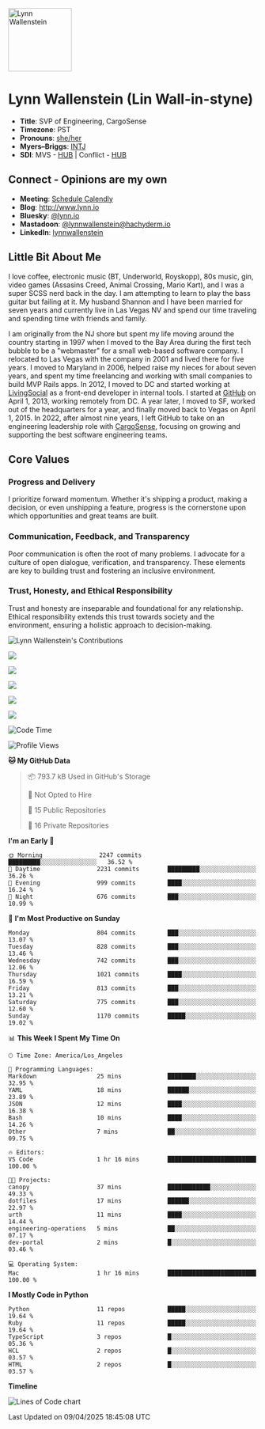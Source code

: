 <img src="https://user-images.githubusercontent.com/2606/58603343-41cfc300-8245-11e9-9777-331a47ceb635.jpg" alt="Lynn Wallenstein" width="128px" align="center" />


# Lynn Wallenstein (Lin Wall-in-styne)

- **Title**: SVP of Engineering, CargoSense
- **Timezone**: PST
- **Pronouns**: [she/her](https://pronouns.org/she-her)
- **Myers–Briggs**: [INTJ](https://www.16personalities.com/intj-personality)
- **SDI**: MVS - [HUB](strength-deployment-inventory.pdf) | Conflict - [HUB](strength-deployment-inventory.pdf)

## Connect - Opinions are my own
- **Meeting**: [Schedule Calendly](https://calendly.com/lynnwallenstein)
- **Blog**: http://www.lynn.io
- **Bluesky**: [@lynn.io](https://bsky.app/profile/lynn.io)
- **Mastadoon**: [@lynnwallenstein@hachyderm.io](https://hachyderm.io/web/@lynnwallenstein)
- **LinkedIn**: [lynnwallenstein](https://www.linkedin.com/in/lynnwallenstein/) 


## Little Bit About Me

I love coffee, electronic music (BT, Underworld, Royskopp), 80s music, gin, video games (Assasins Creed, Animal Crossing, Mario Kart), and I was a super SCSS nerd back in the day. I am attempting to learn to play the bass guitar but failing at it. My husband Shannon and I have been married for seven years and currently live in Las Vegas NV and spend our time traveling and spending time with friends and family.

I am originally from the NJ shore but spent my life moving around the country starting in 1997 when I moved to the Bay Area during the first tech bubble to be a "webmaster" for a small web-based software company. I relocated to Las Vegas with the company in 2001 and lived there for five years. I moved to Maryland in 2006, helped raise my nieces for about seven years, and spent my time freelancing and working with small companies to build MVP Rails apps. In 2012, I moved to DC and started working at [LivingSocial](https://www.livingsocial.com/) as a front-end developer in internal tools. I started at [GitHub](https://www.github.com) on April 1, 2013, working remotely from DC. A year later, I moved to SF, worked out of the headquarters for a year, and finally moved back to Vegas on April 1, 2015. In 2022, after almost nine years, I left GitHub to take on an engineering leadership role with [CargoSense](http://www.cargosense.com), focusing on growing and supporting the best software engineering teams. 

## Core Values

### Progress and Delivery

I prioritize forward momentum. Whether it's shipping a product, making a decision, or even unshipping a feature, progress is the cornerstone upon which opportunities and great teams are built.

### Communication, Feedback, and Transparency

Poor communication is often the root of many problems. I advocate for a culture of open dialogue, verification, and transparency. These elements are key to building trust and fostering an inclusive environment.

### Trust, Honesty, and Ethical Responsibility

Trust and honesty are inseparable and foundational for any relationship. Ethical responsibility extends this trust towards society and the environment, ensuring a holistic approach to decision-making.

<img src="https://raw.githubusercontent.com/lynnwallenstein/lynnwallenstein/main/images/contributions.png" alt="Lynn Wallenstein's Contributions" />

![](http://github-profile-summary-cards.vercel.app/api/cards/profile-details?username=lynnwallenstein&theme=default)

![](http://github-profile-summary-cards.vercel.app/api/cards/repos-per-language?username=lynnwallenstein&theme=default)

![](http://github-profile-summary-cards.vercel.app/api/cards/most-commit-language?username=lynnwallenstein&theme=default)

![](http://github-profile-summary-cards.vercel.app/api/cards/stats?username=lynnwallenstein&theme=default)

![](http://github-profile-summary-cards.vercel.app/api/cards/productive-time?username=lynnwallenstein&theme=default&utcOffset=8)

<!--START_SECTION:waka-->
![Code Time](http://img.shields.io/badge/Code%20Time-163%20hrs%2037%20mins-blue)

![Profile Views](http://img.shields.io/badge/Profile%20Views-1-blue)

**🐱 My GitHub Data** 

> 📦 793.7 kB Used in GitHub's Storage 
 > 
> 🚫 Not Opted to Hire
 > 
> 📜 15 Public Repositories 
 > 
> 🔑 16 Private Repositories 
 > 
**I'm an Early 🐤** 

```text
🌞 Morning                2247 commits        █████████░░░░░░░░░░░░░░░░   36.52 % 
🌆 Daytime                2231 commits        █████████░░░░░░░░░░░░░░░░   36.26 % 
🌃 Evening                999 commits         ████░░░░░░░░░░░░░░░░░░░░░   16.24 % 
🌙 Night                  676 commits         ███░░░░░░░░░░░░░░░░░░░░░░   10.99 % 
```
📅 **I'm Most Productive on Sunday** 

```text
Monday                   804 commits         ███░░░░░░░░░░░░░░░░░░░░░░   13.07 % 
Tuesday                  828 commits         ███░░░░░░░░░░░░░░░░░░░░░░   13.46 % 
Wednesday                742 commits         ███░░░░░░░░░░░░░░░░░░░░░░   12.06 % 
Thursday                 1021 commits        ████░░░░░░░░░░░░░░░░░░░░░   16.59 % 
Friday                   813 commits         ███░░░░░░░░░░░░░░░░░░░░░░   13.21 % 
Saturday                 775 commits         ███░░░░░░░░░░░░░░░░░░░░░░   12.60 % 
Sunday                   1170 commits        █████░░░░░░░░░░░░░░░░░░░░   19.02 % 
```


📊 **This Week I Spent My Time On** 

```text
🕑︎ Time Zone: America/Los_Angeles

💬 Programming Languages: 
Markdown                 25 mins             ████████░░░░░░░░░░░░░░░░░   32.95 % 
YAML                     18 mins             ██████░░░░░░░░░░░░░░░░░░░   23.89 % 
JSON                     12 mins             ████░░░░░░░░░░░░░░░░░░░░░   16.38 % 
Bash                     10 mins             ████░░░░░░░░░░░░░░░░░░░░░   14.26 % 
Other                    7 mins              ██░░░░░░░░░░░░░░░░░░░░░░░   09.75 % 

🔥 Editors: 
VS Code                  1 hr 16 mins        █████████████████████████   100.00 % 

🐱‍💻 Projects: 
canopy                   37 mins             ████████████░░░░░░░░░░░░░   49.33 % 
dotfiles                 17 mins             ██████░░░░░░░░░░░░░░░░░░░   22.97 % 
urth                     11 mins             ████░░░░░░░░░░░░░░░░░░░░░   14.44 % 
engineering-operations   5 mins              ██░░░░░░░░░░░░░░░░░░░░░░░   07.17 % 
dev-portal               2 mins              █░░░░░░░░░░░░░░░░░░░░░░░░   03.46 % 

💻 Operating System: 
Mac                      1 hr 16 mins        █████████████████████████   100.00 % 
```

**I Mostly Code in Python** 

```text
Python                   11 repos            █████░░░░░░░░░░░░░░░░░░░░   19.64 % 
Ruby                     11 repos            █████░░░░░░░░░░░░░░░░░░░░   19.64 % 
TypeScript               3 repos             █░░░░░░░░░░░░░░░░░░░░░░░░   05.36 % 
HCL                      2 repos             █░░░░░░░░░░░░░░░░░░░░░░░░   03.57 % 
HTML                     2 repos             █░░░░░░░░░░░░░░░░░░░░░░░░   03.57 % 
```



**Timeline**

![Lines of Code chart](https://raw.githubusercontent.com/lynnwallenstein/lynnwallenstein/main/assets/bar_graph.png)


 Last Updated on 09/04/2025 18:45:08 UTC
<!--END_SECTION:waka-->
